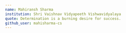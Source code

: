 ```yaml
---
name: Mahiransh Sharma
institution: Shri Vaishnav Vidyapeeth Vishwavidyalaya
quote: Determination is a burning desire for success.
github_user: mahisharma-cs
---
```


